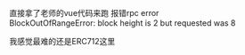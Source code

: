 直接拿了老师的vue代码来跑   报错rpc error  
BlockOutOfRangeError: block height is 2 but requested was 8


我感觉最难的还是ERC712这里